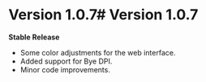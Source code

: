 # Version 1.0.7# Version 1.0.7
**Stable Release**

- Some color adjustments for the web interface.
- Added support for Bye DPI.
- Minor code improvements.
